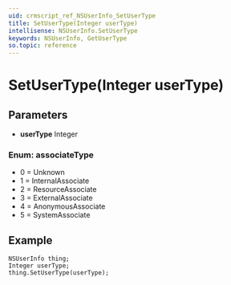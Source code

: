 ```yaml
---
uid: crmscript_ref_NSUserInfo_SetUserType
title: SetUserType(Integer userType)
intellisense: NSUserInfo.SetUserType
keywords: NSUserInfo, GetUserType
so.topic: reference
---
```


# SetUserType(Integer userType)

## Parameters

* **userType** Integer

### Enum: associateType

* 0 = Unknown
* 1 = InternalAssociate
* 2 = ResourceAssociate
* 3 = ExternalAssociate
* 4 = AnonymousAssociate
* 5 = SystemAssociate

## Example

```crmscript
NSUserInfo thing;
Integer userType;
thing.SetUserType(userType);
```
